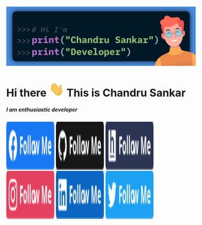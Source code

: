 ![](https://raw.githubusercontent.com/ChandruSankar/ChandruSankar/master/Readme_Profile.jpg)

# Hi there <img src="https://raw.githubusercontent.com/ChandruSankar/ChandruSankar/master/assets/Hi.gif" width="40" height="40"> This is Chandru Sankar 
##### I am enthusiastic developer

<a href="https://www.facebook.com/chanesc99/" target="_blank" style="text-decoration: none">
  <img src="https://raw.githubusercontent.com/ChandruSankar/ChandruSankar/master/assets/facebook.svg" width="128" height="128">
</a>

<a href="https://github.com/ChandruSankar" target="_blank" style="text-decoration: none">
  <img src="https://raw.githubusercontent.com/ChandruSankar/ChandruSankar/master/assets/github.svg" width="128" height="128">
</a>

<a href="https://www.hackerearth.com/@escchandru" target="_blank" style="text-decoration: none">
  <img src="https://raw.githubusercontent.com/ChandruSankar/ChandruSankar/master/assets/hackerearth.svg" width="128" height="128">
</a>

<a href="https://www.instagram.com/escchandru/" target="_blank" style="text-decoration: none">
  <img src="https://raw.githubusercontent.com/ChandruSankar/ChandruSankar/master/assets/instagram.svg" width="128" height="128">
</a>

<a href="https://github.com/bharathmsd7" target="_blank" style="text-decoration: none">
  <img src="https://raw.githubusercontent.com/ChandruSankar/ChandruSankar/master/assets/linkedin.svg" width="128" height="128">
</a>

<a href="https://twitter.com/escchandru" target="_blank" style="text-decoration: none">
  <img src="https://raw.githubusercontent.com/ChandruSankar/ChandruSankar/master/assets/twitter.svg" width="128" height="128">
</a>











